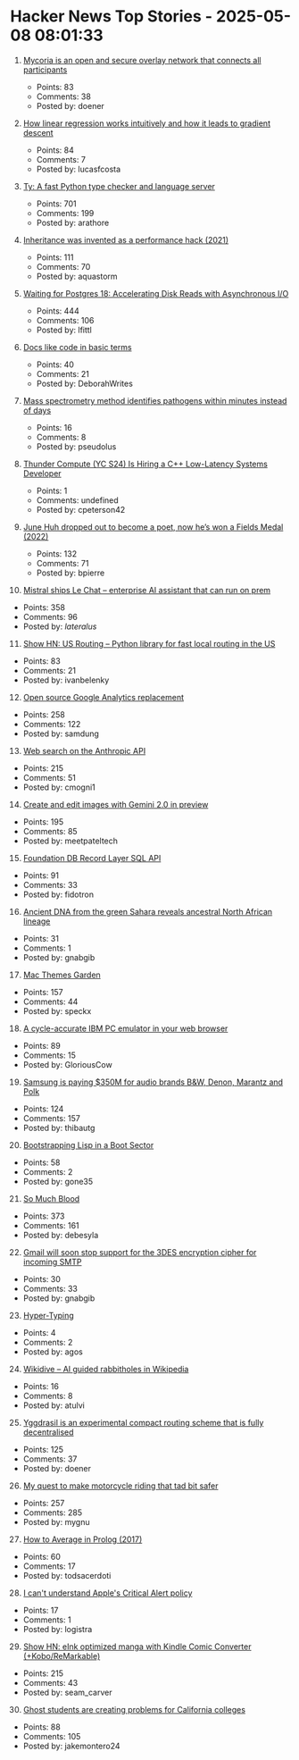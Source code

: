 # Hacker News Top Stories - 2025-05-08 08:01:33

1. [Mycoria is an open and secure overlay network that connects all participants](https://mycoria.org/)
   - Points: 83
   - Comments: 38
   - Posted by: doener

2. [How linear regression works intuitively and how it leads to gradient descent](https://briefer.cloud/blog/posts/least-squares/)
   - Points: 84
   - Comments: 7
   - Posted by: lucasfcosta

3. [Ty: A fast Python type checker and language server](https://github.com/astral-sh/ty)
   - Points: 701
   - Comments: 199
   - Posted by: arathore

4. [Inheritance was invented as a performance hack (2021)](https://catern.com/inheritance.html)
   - Points: 111
   - Comments: 70
   - Posted by: aquastorm

5. [Waiting for Postgres 18: Accelerating Disk Reads with Asynchronous I/O](https://pganalyze.com/blog/postgres-18-async-io)
   - Points: 444
   - Comments: 106
   - Posted by: lfittl

6. [Docs like code in basic terms](https://deborahwrites.com/blog/docs-like-code-basic-intro/)
   - Points: 40
   - Comments: 21
   - Posted by: DeborahWrites

7. [Mass spectrometry method identifies pathogens within minutes instead of days](https://phys.org/news/2025-05-mass-spectrometry-method-pathogens-minutes.html)
   - Points: 16
   - Comments: 8
   - Posted by: pseudolus

8. [Thunder Compute (YC S24) Is Hiring a C++ Low-Latency Systems Developer](https://www.ycombinator.com/companies/thunder-compute/jobs/6nKTbsu-systems-engineer)
   - Points: 1
   - Comments: undefined
   - Posted by: cpeterson42

9. [June Huh dropped out to become a poet, now he’s won a Fields Medal (2022)](https://www.quantamagazine.org/june-huh-high-school-dropout-wins-the-fields-medal-20220705/)
   - Points: 132
   - Comments: 71
   - Posted by: bpierre

10. [Mistral ships Le Chat – enterprise AI assistant that can run on prem](https://mistral.ai/news/le-chat-enterprise)
   - Points: 358
   - Comments: 96
   - Posted by: _lateralus_

11. [Show HN: US Routing – Python library for fast local routing in the US](https://github.com/ivanbelenky/us-routing)
   - Points: 83
   - Comments: 21
   - Posted by: ivanbelenky

12. [Open source Google Analytics replacement](https://github.com/rybbit-io/rybbit)
   - Points: 258
   - Comments: 122
   - Posted by: samdung

13. [Web search on the Anthropic API](https://www.anthropic.com/news/web-search-api)
   - Points: 215
   - Comments: 51
   - Posted by: cmogni1

14. [Create and edit images with Gemini 2.0 in preview](https://developers.googleblog.com/en/generate-images-gemini-2-0-flash-preview/)
   - Points: 195
   - Comments: 85
   - Posted by: meetpateltech

15. [Foundation DB Record Layer SQL API](https://foundationdb.github.io/fdb-record-layer/SQL_Reference.html)
   - Points: 91
   - Comments: 33
   - Posted by: fidotron

16. [Ancient DNA from the green Sahara reveals ancestral North African lineage](https://www.nature.com/articles/s41586-025-08793-7)
   - Points: 31
   - Comments: 1
   - Posted by: gnabgib

17. [Mac Themes Garden](https://damien.zone/introducing-mac-themes-garden/)
   - Points: 157
   - Comments: 44
   - Posted by: speckx

18. [A cycle-accurate IBM PC emulator in your web browser](https://martypc.net/?mount=fd:0:Area%205150%20(Compo%20Version).img)
   - Points: 89
   - Comments: 15
   - Posted by: GloriousCow

19. [Samsung is paying $350M for audio brands B&W, Denon, Marantz and Polk](https://www.engadget.com/audio/samsung-is-paying-350-million-for-audio-brands-bowers--wilkins-denon-marantz-and-polk-131514754.html)
   - Points: 124
   - Comments: 157
   - Posted by: thibautg

20. [Bootstrapping Lisp in a Boot Sector](https://github.com/jart/sectorlisp)
   - Points: 58
   - Comments: 2
   - Posted by: gone35

21. [So Much Blood](https://dynomight.net/blood/)
   - Points: 373
   - Comments: 161
   - Posted by: debesyla

22. [Gmail will soon stop support for the 3DES encryption cipher for incoming SMTP](https://workspaceupdates.googleblog.com/2025/05/update-for-gmail-support-for-the-3des-encryption-cipher-for-incoming-smtp-connections.html)
   - Points: 30
   - Comments: 33
   - Posted by: gnabgib

23. [Hyper-Typing](https://pscanf.com/s/341/)
   - Points: 4
   - Comments: 2
   - Posted by: agos

24. [Wikidive – AI guided rabbitholes in Wikipedia](https://wikidive.tulv.in/)
   - Points: 16
   - Comments: 8
   - Posted by: atulvi

25. [Yggdrasil is an experimental compact routing scheme that is fully decentralised](https://yggdrasil-network.github.io/about.html)
   - Points: 125
   - Comments: 37
   - Posted by: doener

26. [My quest to make motorcycle riding that tad bit safer](https://gill.net.in/posts/my-quest-to-make-motorcycle-riding-safer/)
   - Points: 257
   - Comments: 285
   - Posted by: mygnu

27. [How to Average in Prolog (2017)](https://storytotell.org/how-to-average-in-prolog)
   - Points: 60
   - Comments: 17
   - Posted by: todsacerdoti

28. [I can't understand Apple's Critical Alert policy](https://jhan.bearblog.dev/i-cant-understand-apples-critical-alert-policy/)
   - Points: 17
   - Comments: 1
   - Posted by: logistra

29. [Show HN: eInk optimized manga with Kindle Comic Converter (+Kobo/ReMarkable)](https://github.com/ciromattia/kcc)
   - Points: 215
   - Comments: 43
   - Posted by: seam_carver

30. [Ghost students are creating problems for California colleges](https://www.sfgate.com/bayarea/article/ghost-students-creating-problem-calif-colleges-20311708.php)
   - Points: 88
   - Comments: 105
   - Posted by: jakemontero24

